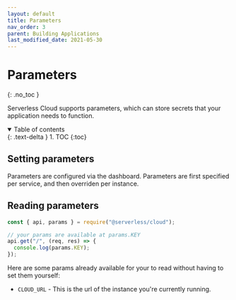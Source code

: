 ```yaml
---
layout: default
title: Parameters
nav_order: 3
parent: Building Applications
last_modified_date: 2021-05-30
---
```


# Parameters

{: .no_toc }

Serverless Cloud supports parameters, which can store secrets that your application needs to function.

<details open markdown="block">
  <summary>
    Table of contents
  </summary>
  {: .text-delta }
1. TOC
{:toc}
</details>

## Setting parameters

Parameters are configured via the dashboard. Parameters are first specified per service, and then overriden per instance.

## Reading parameters

```js
const { api, params } = require("@serverless/cloud");

// your params are available at params.KEY
api.get("/", (req, res) => {
  console.log(params.KEY);
});
```

Here are some params already available for your to read without having to set them yourself:

- `CLOUD_URL` - This is the url of the instance you're currently running.
